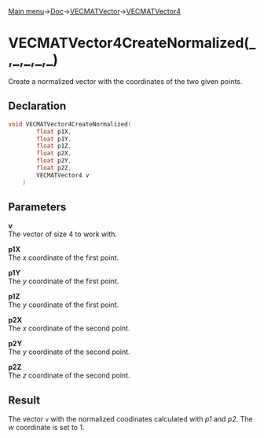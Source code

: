 [Main menu](../../../../Readme.md)->[Doc](../../../VECMATKit.md)->[VECMATVector](../../VECMATVector.md)->[VECMATVector4](../../VECMATVector4.md)

# VECMATVector4CreateNormalized(\_,\_,\_,\_,\_)
Create a normalized vector with the coordinates of the two given points.

## **Declaration**
```C
void VECMATVector4CreateNormalized(
        float p1X,
        float p1Y,
        float p1Z,
        float p2X,
        float p2Y,
        float p2Z,
        VECMATVector4 v
    )
```


## **Parameters**
**v**\
The vector of size 4 to work with.

**p1X**\
The _x_ coordinate of the first point.

**p1Y**\
The _y_ coordinate of the first point.

**p1Z**\
The _y_ coordinate of the first point.

**p2X**\
The _x_ coordinate of the second point.

**p2Y**\
The _y_ coordinate of the second point.

**p2Z**\
The _z_ coordinate of the second point.

## **Result**
The vector `v` with the normalized coodinates calculated with _p1_ and _p2_. The _w_ coordinate is set to 1.
